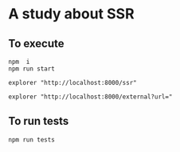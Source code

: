 # A study about SSR

## To execute

```
npm  i 
npm run start

explorer "http://localhost:8000/ssr"

explorer "http://localhost:8000/external?url="
```

## To run tests

```
npm run tests
```

